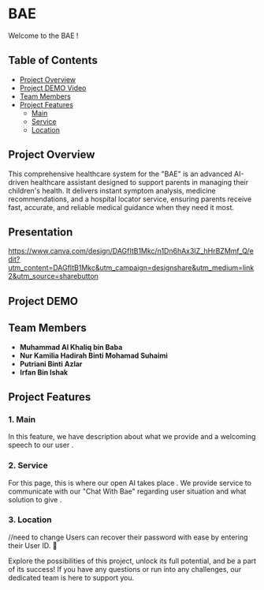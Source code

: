 # BAE

Welcome to the BAE ! 

## Table of Contents 
- [Project Overview](https://github.com/Kolek88/BAE/blob/main/README.md#project-overview)
- [Project DEMO Video]([#project-DEMO-](https://github.com/Kolek88/BAE/blob/main/README.md#project-overview))
- [Team Members](#team-members-)
- [Project Features](#project-features-)
   - [Main](#1-Main-)
   - [Service](#2-Service-)
   - [Location](#3-Location-)


## Project Overview 

This comprehensive healthcare system for the "BAE" is an advanced AI-driven healthcare assistant designed to support parents in managing their children's health. It delivers instant symptom analysis, medicine recommendations, and a hospital locator service, ensuring parents receive fast, accurate, and reliable medical guidance when they need it most. 

## Presentation

https://www.canva.com/design/DAGfItB1Mkc/n1Dn6hAx3IZ_hHrBZMmf_Q/edit?utm_content=DAGfItB1Mkc&utm_campaign=designshare&utm_medium=link2&utm_source=sharebutton

## Project DEMO 

## Team Members 

- **Muhammad Al Khaliq bin Baba**
- **Nur Kamilia Hadirah Binti Mohamad Suhaimi**
- **Putriani Binti Azlar**
- **Irfan Bin Ishak**

## Project Features 

### 1. Main 

In this feature, we have description about what we provide and a welcoming speech to our user .

### 2. Service

For this page, this is where our open AI takes place . We provide service to communicate with our "Chat With Bae" regarding user situation and what solution to give .

### 3. Location 
//need to change 
Users can recover their password with ease by entering their User ID. 🤞

Explore the possibilities of this project, unlock its full potential, and be a part of its success! If you have any questions or run into any challenges, our dedicated team is here to support you.

